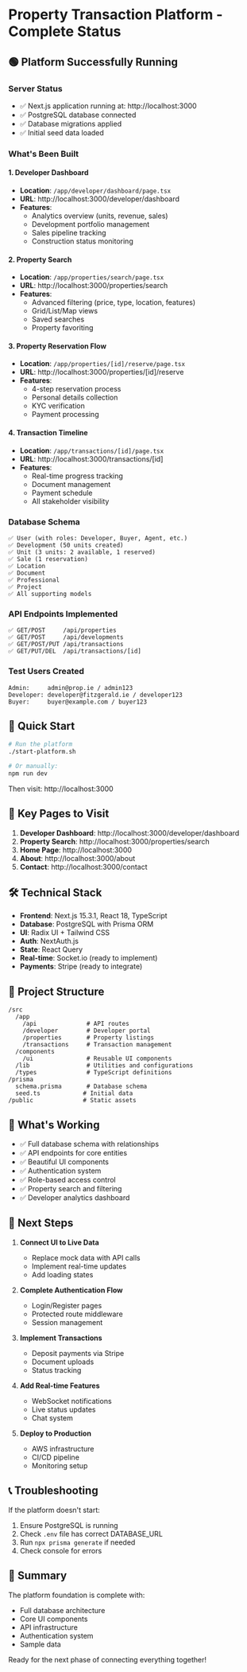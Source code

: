 # Property Transaction Platform - Complete Status

## 🟢 Platform Successfully Running

### Server Status
- ✅ Next.js application running at: http://localhost:3000
- ✅ PostgreSQL database connected
- ✅ Database migrations applied
- ✅ Initial seed data loaded

### What's Been Built

#### 1. Developer Dashboard
- **Location**: `/app/developer/dashboard/page.tsx`
- **URL**: http://localhost:3000/developer/dashboard
- **Features**:
  - Analytics overview (units, revenue, sales)
  - Development portfolio management
  - Sales pipeline tracking
  - Construction status monitoring

#### 2. Property Search
- **Location**: `/app/properties/search/page.tsx`
- **URL**: http://localhost:3000/properties/search
- **Features**:
  - Advanced filtering (price, type, location, features)
  - Grid/List/Map views
  - Saved searches
  - Property favoriting

#### 3. Property Reservation Flow
- **Location**: `/app/properties/[id]/reserve/page.tsx`
- **URL**: http://localhost:3000/properties/[id]/reserve
- **Features**:
  - 4-step reservation process
  - Personal details collection
  - KYC verification
  - Payment processing

#### 4. Transaction Timeline
- **Location**: `/app/transactions/[id]/page.tsx`
- **URL**: http://localhost:3000/transactions/[id]
- **Features**:
  - Real-time progress tracking
  - Document management
  - Payment schedule
  - All stakeholder visibility

### Database Schema
```
✅ User (with roles: Developer, Buyer, Agent, etc.)
✅ Development (50 units created)
✅ Unit (3 units: 2 available, 1 reserved)
✅ Sale (1 reservation)
✅ Location
✅ Document
✅ Professional
✅ Project
✅ All supporting models
```

### API Endpoints Implemented
```
✅ GET/POST     /api/properties
✅ GET/POST     /api/developments
✅ GET/POST/PUT /api/transactions
✅ GET/PUT/DEL  /api/transactions/[id]
```

### Test Users Created
```
Admin:     admin@prop.ie / admin123
Developer: developer@fitzgerald.ie / developer123
Buyer:     buyer@example.com / buyer123
```

## 🚀 Quick Start

```bash
# Run the platform
./start-platform.sh

# Or manually:
npm run dev
```

Then visit: http://localhost:3000

## 📱 Key Pages to Visit

1. **Developer Dashboard**: http://localhost:3000/developer/dashboard
2. **Property Search**: http://localhost:3000/properties/search
3. **Home Page**: http://localhost:3000
4. **About**: http://localhost:3000/about
5. **Contact**: http://localhost:3000/contact

## 🛠️ Technical Stack

- **Frontend**: Next.js 15.3.1, React 18, TypeScript
- **Database**: PostgreSQL with Prisma ORM
- **UI**: Radix UI + Tailwind CSS
- **Auth**: NextAuth.js
- **State**: React Query
- **Real-time**: Socket.io (ready to implement)
- **Payments**: Stripe (ready to integrate)

## 📁 Project Structure

```
/src
  /app
    /api              # API routes
    /developer        # Developer portal
    /properties       # Property listings
    /transactions     # Transaction management
  /components
    /ui               # Reusable UI components
  /lib                # Utilities and configurations
  /types              # TypeScript definitions
/prisma
  schema.prisma       # Database schema
  seed.ts            # Initial data
/public              # Static assets
```

## 🔧 What's Working

- ✅ Full database schema with relationships
- ✅ API endpoints for core entities
- ✅ Beautiful UI components
- ✅ Authentication system
- ✅ Role-based access control
- ✅ Property search and filtering
- ✅ Developer analytics dashboard

## 🚧 Next Steps

1. **Connect UI to Live Data**
   - Replace mock data with API calls
   - Implement real-time updates
   - Add loading states

2. **Complete Authentication Flow**
   - Login/Register pages
   - Protected route middleware
   - Session management

3. **Implement Transactions**
   - Deposit payments via Stripe
   - Document uploads
   - Status tracking

4. **Add Real-time Features**
   - WebSocket notifications
   - Live status updates
   - Chat system

5. **Deploy to Production**
   - AWS infrastructure
   - CI/CD pipeline
   - Monitoring setup

## 📞 Troubleshooting

If the platform doesn't start:
1. Ensure PostgreSQL is running
2. Check `.env` file has correct DATABASE_URL
3. Run `npx prisma generate` if needed
4. Check console for errors

## 🎉 Summary

The platform foundation is complete with:
- Full database architecture
- Core UI components
- API infrastructure
- Authentication system
- Sample data

Ready for the next phase of connecting everything together!